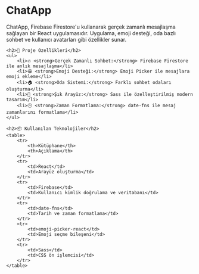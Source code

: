    <h1>ChatApp</h1>
    <p>ChatApp, Firebase Firestore'u kullanarak gerçek zamanlı mesajlaşma sağlayan bir React uygulamasıdır. Uygulama, emoji desteği, oda bazlı sohbet ve kullanıcı avatarları gibi özellikler sunar.</p>

    <h2>🚀 Proje Özellikleri</h2>
    <ul>
        <li>🔥 <strong>Gerçek Zamanlı Sohbet:</strong> Firebase Firestore ile anlık mesajlaşma</li>
        <li>😀 <strong>Emoji Desteği:</strong> Emoji Picker ile mesajlara emoji ekleme</li>
        <li>🏠 <strong>Oda Sistemi:</strong> Farklı sohbet odaları oluşturma</li>
        <li>🎨 <strong>Şık Arayüz:</strong> Sass ile özelleştirilmiş modern tasarım</li>
        <li>🕒 <strong>Zaman Formatlama:</strong> date-fns ile mesaj zamanlarını formatlama</li>
    </ul>

    <h2>📦 Kullanılan Teknolojiler</h2>
    <table>
        <tr>
            <th>Kütüphane</th>
            <th>Açıklama</th>
        </tr>
        <tr>
            <td>React</td>
            <td>Arayüz oluşturma</td>
        </tr>
        <tr>
            <td>Firebase</td>
            <td>Kullanıcı kimlik doğrulama ve veritabanı</td>
        </tr>
        <tr>
            <td>date-fns</td>
            <td>Tarih ve zaman formatlama</td>
        </tr>
        <tr>
            <td>emoji-picker-react</td>
            <td>Emoji seçme bileşeni</td>
        </tr>
        <tr>
            <td>Sass</td>
            <td>CSS ön işlemcisi</td>
        </tr>
    </table>

